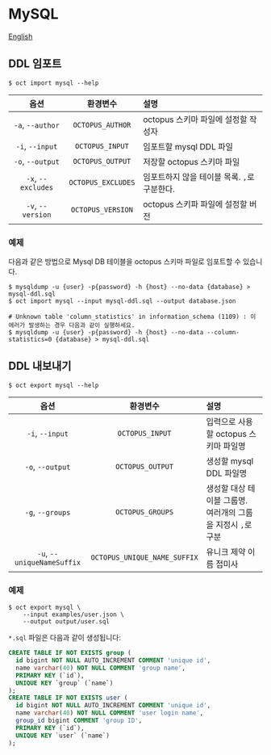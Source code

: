 # MySQL

[English](../mysql.md)

## DDL 임포트

```shell
$ oct import mysql --help
```

|        옵션        |      환경변수      | 설명                                         |
| :----------------: | :----------------: | :------------------------------------------- |
|  `-a`, `--author`  |  `OCTOPUS_AUTHOR`  | octopus 스키마 파일에 설정할 작성자          |
|  `-i`, `--input`   |  `OCTOPUS_INPUT`   | 임포트할 mysql DDL 파일                      |
|  `-o`, `--output`  |  `OCTOPUS_OUTPUT`  | 저장할 octopus 스키마 파일                   |
| `-x`, `--excludes` | `OCTOPUS_EXCLUDES` | 임포트하지 않을 테이블 목록. `,`로 구분한다. |
| `-v`, `--version`  | `OCTOPUS_VERSION`  | octopus 스키파 파일에 설정할 버전            |

### 예제

다음과 같은 방법으로 Mysql DB 테이블을 octopus 스키마 파일로 임포트할 수 있습니다.

```shell
$ mysqldump -u {user} -p{password} -h {host} --no-data {database} > mysql-ddl.sql
$ oct import mysql --input mysql-ddl.sql --output database.json

# Unknown table 'column_statistics' in information_schema (1109) : 이 에러가 발생하는 경우 다음과 같이 실행하세요.
$ mysqldump -u {user} -p{password} -h {host} --no-data --column-statistics=0 {database} > mysql-ddl.sql
```

## DDL 내보내기

```shell
$ oct export mysql --help
```

|            옵션            |           환경변수           | 설명                                                              |
| :------------------------: | :--------------------------: | :---------------------------------------------------------------- |
|      `-i`, `--input`       |       `OCTOPUS_INPUT`        | 입력으로 사용할 octopus 스키마 파일명                             |
|      `-o`, `--output`      |       `OCTOPUS_OUTPUT`       | 생성할 mysql DDL 파일명                                           |
|      `-g`, `--groups`      |       `OCTOPUS_GROUPS`       | 생성할 대상 테이블 그룹명.<br />여러개의 그룹을 지정시 `,`로 구분 |
| `-u`, `--uniqueNameSuffix` | `OCTOPUS_UNIQUE_NAME_SUFFIX` | 유니크 제약 이름 접미사                                           |

### 예제

```shell
$ oct export mysql \
    --input examples/user.json \
    --output output/user.sql
```

`*.sql` 파일은 다음과 같이 생성됩니다:

```sql
CREATE TABLE IF NOT EXISTS group (
  id bigint NOT NULL AUTO_INCREMENT COMMENT 'unique id',
  name varchar(40) NOT NULL COMMENT 'group name',
  PRIMARY KEY (`id`),
  UNIQUE KEY `group` (`name`)
);
CREATE TABLE IF NOT EXISTS user (
  id bigint NOT NULL AUTO_INCREMENT COMMENT 'unique id',
  name varchar(40) NOT NULL COMMENT 'user login name',
  group_id bigint COMMENT 'group ID',
  PRIMARY KEY (`id`),
  UNIQUE KEY `user` (`name`)
);
```
